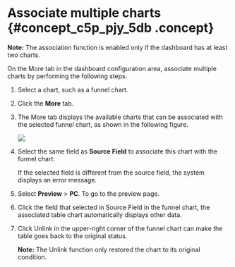 # Associate multiple charts {#concept_c5p_pjy_5db .concept}

**Note:** The association function is enabled only if the dashboard has at least two charts.

On the More tab in the dashboard configuration area, associate multiple charts by performing the following steps.

1.  Select a chart, such as a funnel chart.
2.  Click the **More** tab.
3.  The More tab displays the available charts that can be associated with the selected funnel chart, as shown in the following figure.

    ![](http://static-aliyun-doc.oss-cn-hangzhou.aliyuncs.com/assets/img/9117/15332620161477_en-US.png)

4.  Select the same field as **Source Field** to associate this chart with the funnel chart.

    If the selected field is different from the source field, the system displays an error message.

5.  Select **Preview** \> **PC**. To go to the preview page.
6.  Click the field that selected in Source Field in the funnel chart, the associated table chart automatically displays other data.
7.  Click Unlink in the upper-right corner of the funnel chart can make the table goes back to the original status.

    **Note:** The Unlink function only restored the chart to its original condition.


